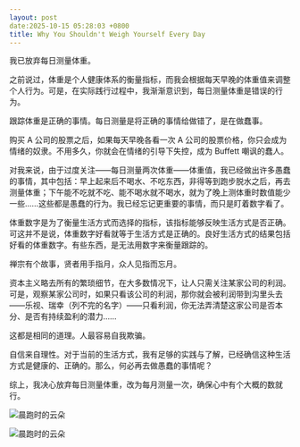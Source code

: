 ```yaml
---
layout: post
date:2025-10-15 05:28:03 +0800 
title: Why You Shouldn't Weigh Yourself Every Day
---
```


我已放弃每日测量体重。

之前说过，体重是个人健康体系的衡量指标，而我会根据每天早晚的体重值来调整个人行为。可是，在实际践行过程中，我渐渐意识到，每日测量体重是错误的行为。

跟踪体重是正确的事情。每日测量是将正确的事情给做错了，是在做蠢事。

购买 A 公司的股票之后，如果每天早晚各看一次 A 公司的股票价格，你只会成为情绪的奴隶。不用多久，你就会在情绪的引导下失控，成为 Buffett 嘲讽的蠢人。

对我来说，由于过度关注——每日测量两次体重——体重值，我已经做出许多愚蠢的事情，其中包括：早上起来后不喝水、不吃东西，非得等到跑步脱水之后，再去测量体重；下午能不吃就不吃、能不喝水就不喝水，就为了晚上测体重时数值能少一些……这些都是愚蠢的行为。我已经忘记更重要的事情，而只是盯着数字看了。

体重数字是为了衡量生活方式而选择的指标，该指标能够反映生活方式是否正确。可这并不是说，体重数字好看就等于生活方式是正确的。良好生活方式的结果包括好看的体重数字。有些东西，是无法用数字来衡量跟踪的。

禅宗有个故事，贤者用手指月，众人见指而忘月。

资本主义略去所有的繁琐细节，在大多数情况下，让人只需关注某家公司的利润。可是，观察某家公司时，如果只看该公司的利润，那你就会被利润带到沟里头去——乐视、瑞幸（列不完的名字）——只看利润，你无法弄清楚这家公司是否本分、是否有持续盈利的潜力……

这都是相同的道理。人最容易自我欺骗。

自信来自理性。对于当前的生活方式，我有足够的实践与了解，已经确信这种生活方式是健康的、正确的。那么，何必再去做愚蠢的事情呢？

综上，我决心放弃每日测量体重，改为每月测量一次，确保心中有个大概的数就行。

![晨跑时的云朵](https://private-user-images.githubusercontent.com/115197878/501165593-267b500c-2bb1-4eb5-a23a-4e6bf8428003.jpg?jwt=eyJ0eXAiOiJKV1QiLCJhbGciOiJIUzI1NiJ9.eyJpc3MiOiJnaXRodWIuY29tIiwiYXVkIjoicmF3LmdpdGh1YnVzZXJjb250ZW50LmNvbSIsImtleSI6ImtleTUiLCJleHAiOjE3NjA0NzcwMTEsIm5iZiI6MTc2MDQ3NjcxMSwicGF0aCI6Ii8xMTUxOTc4NzgvNTAxMTY1NTkzLTI2N2I1MDBjLTJiYjEtNGViNS1hMjNhLTRlNmJmODQyODAwMy5qcGc_WC1BbXotQWxnb3JpdGhtPUFXUzQtSE1BQy1TSEEyNTYmWC1BbXotQ3JlZGVudGlhbD1BS0lBVkNPRFlMU0E1M1BRSzRaQSUyRjIwMjUxMDE0JTJGdXMtZWFzdC0xJTJGczMlMkZhd3M0X3JlcXVlc3QmWC1BbXotRGF0ZT0yMDI1MTAxNFQyMTE4MzFaJlgtQW16LUV4cGlyZXM9MzAwJlgtQW16LVNpZ25hdHVyZT0xNDY5ZGMzMzZkNjgwNTA3YmFmNGY4MWI5YmQxZGQzMWE1M2U0M2Y1ODVjM2FjNDVmNjRmZjFmZDdiNTAwNDc1JlgtQW16LVNpZ25lZEhlYWRlcnM9aG9zdCJ9.hehrS0N3uNBU5xVnD3e_AqsxXNiFs4yyMzM_OUum-28)

![晨跑时的云朵](https://private-user-images.githubusercontent.com/115197878/501165594-e3c3fe12-ab01-46c5-ba6f-a156ef974cac.jpg?jwt=eyJ0eXAiOiJKV1QiLCJhbGciOiJIUzI1NiJ9.eyJpc3MiOiJnaXRodWIuY29tIiwiYXVkIjoicmF3LmdpdGh1YnVzZXJjb250ZW50LmNvbSIsImtleSI6ImtleTUiLCJleHAiOjE3NjA0NzcwMTEsIm5iZiI6MTc2MDQ3NjcxMSwicGF0aCI6Ii8xMTUxOTc4NzgvNTAxMTY1NTk0LWUzYzNmZTEyLWFiMDEtNDZjNS1iYTZmLWExNTZlZjk3NGNhYy5qcGc_WC1BbXotQWxnb3JpdGhtPUFXUzQtSE1BQy1TSEEyNTYmWC1BbXotQ3JlZGVudGlhbD1BS0lBVkNPRFlMU0E1M1BRSzRaQSUyRjIwMjUxMDE0JTJGdXMtZWFzdC0xJTJGczMlMkZhd3M0X3JlcXVlc3QmWC1BbXotRGF0ZT0yMDI1MTAxNFQyMTE4MzFaJlgtQW16LUV4cGlyZXM9MzAwJlgtQW16LVNpZ25hdHVyZT0yZDBkOGE1YWE4NDU3N2E4OTQ4NmM2N2E1OGIyYjY4NDE5ZjMxZmU3ZDVlYWJjNjQzYzM0NWNlYzBlOTVhOTRhJlgtQW16LVNpZ25lZEhlYWRlcnM9aG9zdCJ9.Ofviogec6QcoZWY3kRbiT26zkrb9D7sGyzmFfaxIjPA)

